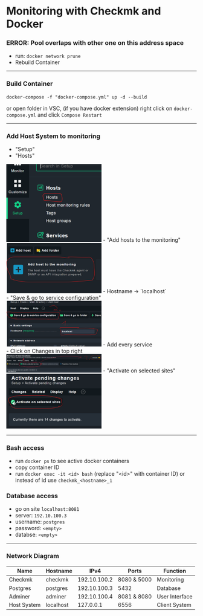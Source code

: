 # Monitoring with Checkmk and Docker
### ERROR: Pool overlaps with other one on this address space
- run: `docker network prune`
- Rebuild Container
------------------------
### Build Container
```
docker-compose -f "docker-compose.yml" up -d --build
```
or open folder in VSC, (if you have docker extension) right click on `docker-compose.yml` and click `Compose Restart`

-------------------------
### Add Host System to monitoring
- "Setup"<br>
- "Hosts"<br>
<img height="auto" width="50%" src="https://github.com/Nevah5/DockerMonitoring/raw/images/1.png">
- "Add hosts to the monitoring"<br>
<img height="auto" width="50%" src="https://github.com/Nevah5/DockerMonitoring/raw/images/2.png">
- Hostname -> `localhost`<br>
- "Save & go to service configuration"<br>
<img height="auto" width="50%" src="https://github.com/Nevah5/DockerMonitoring/raw/images/3.png">
- Add every service<br>
- Click on Changes in top right<br>
<img height="auto" width="50%" src="https://github.com/Nevah5/DockerMonitoring/raw/images/4.png">
- "Activate on selected sites"<br>
<img height="auto" width="50%" src="https://github.com/Nevah5/DockerMonitoring/raw/images/5.png">

--------------------------
### Bash access
- run `docker ps` to see active docker containers
- copy container ID
- run `docker exec -it <id> bash` (replace "\<id>" with container ID) or instead of id use `checkmk_<hostname>_1`

### Database access
- go on site `localhost:8081`
- server: `192.10.100.3`
- username: `postgres`
- password: `<empty>`
- databse: `<empty>`
--------------------------
### Network Diagram
|Name|Hostname|IPv4|Ports|Function|
|-|-|-|-|-|
|Checkmk|checkmk|192.10.100.2|8080 & 5000|Monitoring|
|Postgres|postgres|192.10.100.3|5432|Database|
|Adminer|adminer|192.10.100.4|8081 & 8080|User Interface|
|Host System|localhost|127.0.0.1|6556|Client System|